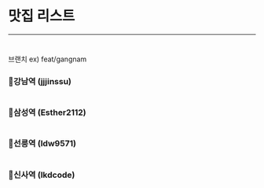 # 맛집 리스트

---

#
브랜치 ex) feat/gangnam

### 🎈강남역 (jjjinssu)

#


### 🎁삼성역 (Esther2112)

#


### 🎯선릉역 (ldw9571)

#

### 📌신사역 (lkdcode)

#